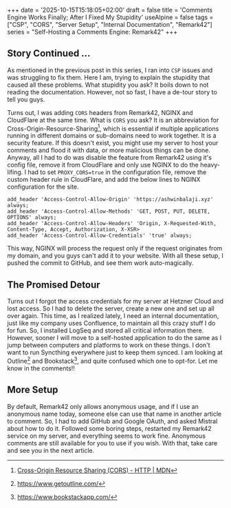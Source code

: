 +++
date = '2025-10-15T15:18:05+02:00'
draft = false
title = 'Comments Engine Works Finally; After I Fixed My Stupidity'
useAlpine = false
tags = ["CSP", "CORS", "Server Setup", "Internal Documentation", "Remark42"]
series = "Self-Hosting a Comments Engine: Remark42"
+++
## Story Continued ...

As mentioned in the previous post in this series, I ran into `CSP` issues and was struggling to fix them. Here I am, trying to explain the stupidity that caused all these problems. What stupidity you ask? It boils down to not reading the documentation. However, not so fast, I have a de-tour story to tell you guys.

Turns out, I was adding `CORS` headers from Remark42, NGINX and CloudFlare at the same time. What is `CORS` you ask? It is an abbreviation for Cross-Origin-Resource-Sharing[^1], which is essential if multiple applications running in different domains or sub-domains need to work together. It is a security feature. If this doesn't exist, you might use my server to host your comments and flood it with data, or more malicious things can be done. Anyway, all I had to do was disable the feature from Remark42 using it's config file, remove it from CloudFlare and only use NGINX to do the heavy-lifing. I had to set `PROXY_CORS=true` in the configuration file, remove the custom header rule in CloudFlare, and add the below lines to NGINX configuration for the site.

```nginx
add_header 'Access-Control-Allow-Origin' 'https://ashwinbalaji.xyz' always;
add_header 'Access-Control-Allow-Methods' 'GET, POST, PUT, DELETE, OPTIONS' always;
add_header 'Access-Control-Allow-Headers' 'Origin, X-Requested-With, Content-Type, Accept, Authorization, X-XSR>
add_header 'Access-Control-Allow-Credentials' 'true' always;
```

This way, NGINX will process the request only if the request originates from my domain, and you guys can't add it to your website. With all these setup, I pushed the commit to GitHub, and see them work auto-magically.

## The Promised Detour

Turns out I forgot the access credentials for my server at Hetzner Cloud and lost access. So I had to delete the server, create a new one and set up all over again. This time, as I realized lately, I need an internal documentation, just like my company uses Confluence, to maintain all this crazy stuff I do for fun. So, I installed LogSeq and stored all critical information there. However, sooner I will move to a self-hosted application to do the same as I jump between computers and platforms to work on these things. I don't want to run Syncthing everywhere just to keep them synced. I am looking at Outline[^2] and Bookstack[^3], and quite confused which one to opt-for. Let me know in the comments!!

## More Setup

By default, Remark42 only allows anonymous usage, and if I use an anonymous name today, someone else can use that name in another article to comment. So, I had to add GitHub and Google OAuth, and asked Mistral about how to do it. Followed some boring steps, restarted my Remark42 service on my server, and everything seems to work fine. Anonymous comments are still available for you to use if you wish. With that, take care and see you in the next article.

[^1]: [Cross-Origin Resource Sharing (CORS) - HTTP | MDN](https://developer.mozilla.org/en-US/docs/Web/HTTP/Guides/CORS)

[^2]: https://www.getoutline.com/

[^3]: https://www.bookstackapp.com/